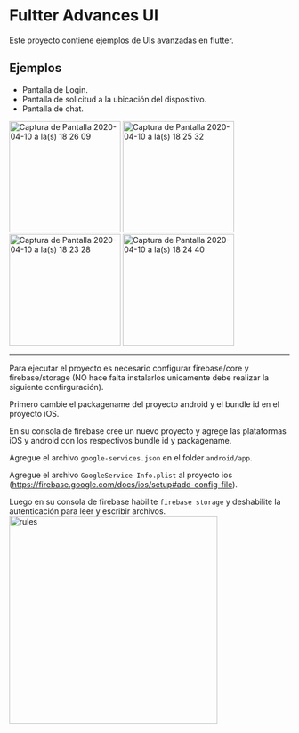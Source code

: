 # Fultter Advances UI

Este proyecto contiene ejemplos de UIs avanzadas en flutter.

## Ejemplos
- Pantalla de Login.
- Pantalla de solicitud a la ubicación del dispositivo.
- Pantalla de chat.

<img width="200" alt="Captura de Pantalla 2020-04-10 a la(s) 18 26 09" src="https://user-images.githubusercontent.com/15864336/79029153-c45d2a80-7b58-11ea-8564-a26734fb7879.png">

<img width="200" alt="Captura de Pantalla 2020-04-10 a la(s) 18 25 32" src="https://user-images.githubusercontent.com/15864336/79029166-d63ecd80-7b58-11ea-95c4-236f1b1527f2.png">


<img width="200" alt="Captura de Pantalla 2020-04-10 a la(s) 18 23 28" src="https://user-images.githubusercontent.com/15864336/79029176-e3f45300-7b58-11ea-8a06-cc85ff32270e.png">


<img width="200" alt="Captura de Pantalla 2020-04-10 a la(s) 18 24 40" src="https://user-images.githubusercontent.com/15864336/79029184-ed7dbb00-7b58-11ea-8cfd-23ae954a0a78.png">


---
Para ejecutar el proyecto es necesario configurar firebase/core y firebase/storage (NO hace falta instalarlos unicamente debe realizar la siguiente confirguración).


Primero cambie el packagename del proyecto android y el bundle id en el proyecto iOS.

En su consola de firebase cree un nuevo proyecto y agrege las plataformas iOS y android con los respectivos bundle id y packagename.


Agregue el archivo `google-services.json` en el folder `android/app`.

Agregue el archivo `GoogleService-Info.plist` al proyecto ios (https://firebase.google.com/docs/ios/setup#add-config-file).

Luego en su consola de firebase habilite `firebase storage` y deshabilite la autenticación para leer y escribir archivos.
<img width="374" alt="rules" src="https://user-images.githubusercontent.com/15864336/79029040-3c772080-7b58-11ea-9ffc-883062a2d2af.png">



